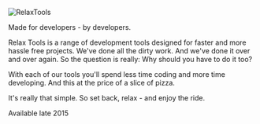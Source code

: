 ![RelaxTools](http://relax.tools/icon/relax-tools.png)

Made for developers - by developers.

Relax Tools is a range of development tools designed for faster and more hassle free projects.
We've done all the dirty work. And we've done it over and over again. So the question is really: Why should you have to do it too?

With each of our tools you'll spend less time coding and more time developing. And this at the price of a slice of pizza.

It's really that simple. So set back, relax - and enjoy the ride.

Available late 2015
